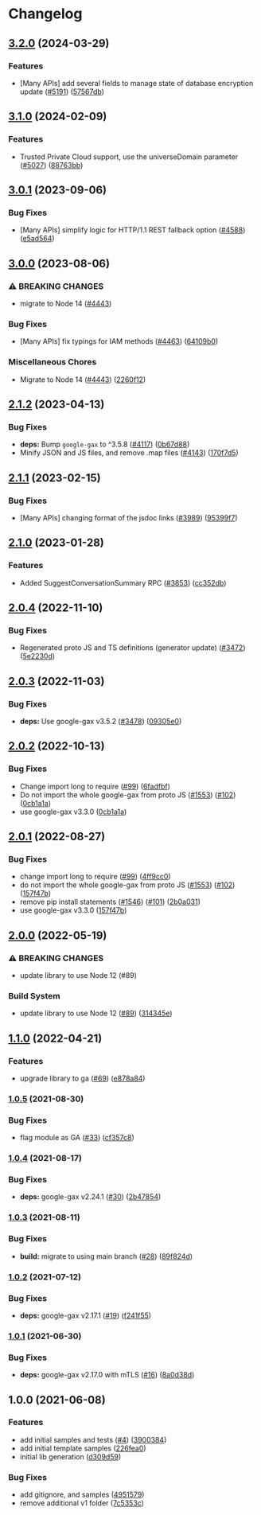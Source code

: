 # Changelog

## [3.2.0](https://github.com/googleapis/google-cloud-node/compare/shell-v3.1.0...shell-v3.2.0) (2024-03-29)


### Features

* [Many APIs] add several fields to manage state of database encryption update ([#5191](https://github.com/googleapis/google-cloud-node/issues/5191)) ([57567db](https://github.com/googleapis/google-cloud-node/commit/57567db36033ca53ae2f54e6517b8cd12145bb82))

## [3.1.0](https://github.com/googleapis/google-cloud-node/compare/shell-v3.0.1...shell-v3.1.0) (2024-02-09)


### Features

* Trusted Private Cloud support, use the universeDomain parameter  ([#5027](https://github.com/googleapis/google-cloud-node/issues/5027)) ([88763bb](https://github.com/googleapis/google-cloud-node/commit/88763bb1b7ce9ff884b9e3f476230d38985b2ff2))

## [3.0.1](https://github.com/googleapis/google-cloud-node/compare/shell-v3.0.0...shell-v3.0.1) (2023-09-06)


### Bug Fixes

* [Many APIs] simplify logic for HTTP/1.1 REST fallback option ([#4588](https://github.com/googleapis/google-cloud-node/issues/4588)) ([e5ad564](https://github.com/googleapis/google-cloud-node/commit/e5ad564f74dc7a36c0e8cd8de173428a99f1deae))

## [3.0.0](https://github.com/googleapis/google-cloud-node/compare/shell-v2.1.2...shell-v3.0.0) (2023-08-06)


### ⚠ BREAKING CHANGES

* migrate to Node 14 ([#4443](https://github.com/googleapis/google-cloud-node/issues/4443))

### Bug Fixes

* [Many APIs] fix typings for IAM methods ([#4463](https://github.com/googleapis/google-cloud-node/issues/4463)) ([64109b0](https://github.com/googleapis/google-cloud-node/commit/64109b007521c418cefe09c18a92cc6eaef0932c))


### Miscellaneous Chores

* Migrate to Node 14 ([#4443](https://github.com/googleapis/google-cloud-node/issues/4443)) ([2260f12](https://github.com/googleapis/google-cloud-node/commit/2260f12543d171bda95345e53475f5f0fdc45770))

## [2.1.2](https://github.com/googleapis/google-cloud-node/compare/shell-v2.1.1...shell-v2.1.2) (2023-04-13)


### Bug Fixes

* **deps:** Bump `google-gax` to ^3.5.8 ([#4117](https://github.com/googleapis/google-cloud-node/issues/4117)) ([0b67d88](https://github.com/googleapis/google-cloud-node/commit/0b67d883963643ce1b4f6d2ccd3e8d37adf6e029))
* Minify JSON and JS files, and remove .map files ([#4143](https://github.com/googleapis/google-cloud-node/issues/4143)) ([170f7d5](https://github.com/googleapis/google-cloud-node/commit/170f7d57b8fd344d182a8e758867b8124722eebc))

## [2.1.1](https://github.com/googleapis/google-cloud-node/compare/shell-v2.1.0...shell-v2.1.1) (2023-02-15)


### Bug Fixes

* [Many APIs] changing format of the jsdoc links ([#3989](https://github.com/googleapis/google-cloud-node/issues/3989)) ([95399f7](https://github.com/googleapis/google-cloud-node/commit/95399f731547b06cde5ed0914d89c59fdc9fd968))

## [2.1.0](https://github.com/googleapis/google-cloud-node/compare/shell-v2.0.4...shell-v2.1.0) (2023-01-28)


### Features

* Added SuggestConversationSummary RPC ([#3853](https://github.com/googleapis/google-cloud-node/issues/3853)) ([cc352db](https://github.com/googleapis/google-cloud-node/commit/cc352db97f3bd8925bf1a7631a0ae64ff976fa4e))

## [2.0.4](https://github.com/googleapis/google-cloud-node/compare/shell-v2.0.3...shell-v2.0.4) (2022-11-10)


### Bug Fixes

* Regenerated proto JS and TS definitions (generator update) ([#3472](https://github.com/googleapis/google-cloud-node/issues/3472)) ([5e2230d](https://github.com/googleapis/google-cloud-node/commit/5e2230dfc4302bb2ac9628ff4200eb46509e103d))

## [2.0.3](https://github.com/googleapis/google-cloud-node/compare/shell-v2.0.2...shell-v2.0.3) (2022-11-03)


### Bug Fixes

* **deps:** Use google-gax v3.5.2 ([#3478](https://github.com/googleapis/google-cloud-node/issues/3478)) ([09305e0](https://github.com/googleapis/google-cloud-node/commit/09305e06548b89dc17bb3d3167e2d1e69588caa4))

## [2.0.2](https://github.com/googleapis/google-cloud-node/compare/shell-v2.0.1...shell-v2.0.2) (2022-10-13)


### Bug Fixes

* Change import long to require ([#99](https://github.com/googleapis/google-cloud-node/issues/99)) ([6fadfbf](https://github.com/googleapis/google-cloud-node/commit/6fadfbff2f58b32f58a97d222008126f08122464))
* Do not import the whole google-gax from proto JS ([#1553](https://github.com/googleapis/google-cloud-node/issues/1553)) ([#102](https://github.com/googleapis/google-cloud-node/issues/102)) ([0cb1a1a](https://github.com/googleapis/google-cloud-node/commit/0cb1a1a97898d4e9bfa9a46382782a8b38f8a90c))
* use google-gax v3.3.0 ([0cb1a1a](https://github.com/googleapis/google-cloud-node/commit/0cb1a1a97898d4e9bfa9a46382782a8b38f8a90c))

## [2.0.1](https://github.com/googleapis/nodejs-cloud-shell/compare/v2.0.0...v2.0.1) (2022-08-27)


### Bug Fixes

* change import long to require ([#99](https://github.com/googleapis/nodejs-cloud-shell/issues/99)) ([4ff9cc0](https://github.com/googleapis/nodejs-cloud-shell/commit/4ff9cc0cbf92bdb372994b27e81116412b46a10b))
* do not import the whole google-gax from proto JS ([#1553](https://github.com/googleapis/nodejs-cloud-shell/issues/1553)) ([#102](https://github.com/googleapis/nodejs-cloud-shell/issues/102)) ([157f47b](https://github.com/googleapis/nodejs-cloud-shell/commit/157f47b06a9ed2b664e8a2a9a14916bce786adbc))
* remove pip install statements ([#1546](https://github.com/googleapis/nodejs-cloud-shell/issues/1546)) ([#101](https://github.com/googleapis/nodejs-cloud-shell/issues/101)) ([2b0a031](https://github.com/googleapis/nodejs-cloud-shell/commit/2b0a031a6c7340a9cba6e779bca7afc9d01e9640))
* use google-gax v3.3.0 ([157f47b](https://github.com/googleapis/nodejs-cloud-shell/commit/157f47b06a9ed2b664e8a2a9a14916bce786adbc))

## [2.0.0](https://github.com/googleapis/nodejs-cloud-shell/compare/v1.1.0...v2.0.0) (2022-05-19)


### ⚠ BREAKING CHANGES

* update library to use Node 12 (#89)

### Build System

* update library to use Node 12 ([#89](https://github.com/googleapis/nodejs-cloud-shell/issues/89)) ([314345e](https://github.com/googleapis/nodejs-cloud-shell/commit/314345e76607e76c4ee4e5866080e1eff599e261))

## [1.1.0](https://github.com/googleapis/nodejs-cloud-shell/compare/v1.0.5...v1.1.0) (2022-04-21)


### Features

* upgrade library to ga ([#69](https://github.com/googleapis/nodejs-cloud-shell/issues/69)) ([e878a84](https://github.com/googleapis/nodejs-cloud-shell/commit/e878a84014054ecfc2cd2d090c6762eaeca20fca))

### [1.0.5](https://www.github.com/googleapis/nodejs-cloud-shell/compare/v1.0.4...v1.0.5) (2021-08-30)


### Bug Fixes

* flag module as GA ([#33](https://www.github.com/googleapis/nodejs-cloud-shell/issues/33)) ([cf357c8](https://www.github.com/googleapis/nodejs-cloud-shell/commit/cf357c81140d75b3c7106dc747bac328da247363))

### [1.0.4](https://www.github.com/googleapis/nodejs-cloud-shell/compare/v1.0.3...v1.0.4) (2021-08-17)


### Bug Fixes

* **deps:** google-gax v2.24.1 ([#30](https://www.github.com/googleapis/nodejs-cloud-shell/issues/30)) ([2b47854](https://www.github.com/googleapis/nodejs-cloud-shell/commit/2b4785463941a7260631280b38175196f220e2ae))

### [1.0.3](https://www.github.com/googleapis/nodejs-cloud-shell/compare/v1.0.2...v1.0.3) (2021-08-11)


### Bug Fixes

* **build:** migrate to using main branch ([#28](https://www.github.com/googleapis/nodejs-cloud-shell/issues/28)) ([89f824d](https://www.github.com/googleapis/nodejs-cloud-shell/commit/89f824d75bd1190568c8e28ccef8ee896b86ecdc))

### [1.0.2](https://www.github.com/googleapis/nodejs-cloud-shell/compare/v1.0.1...v1.0.2) (2021-07-12)


### Bug Fixes

* **deps:** google-gax v2.17.1 ([#19](https://www.github.com/googleapis/nodejs-cloud-shell/issues/19)) ([f241f55](https://www.github.com/googleapis/nodejs-cloud-shell/commit/f241f55a0bd87224b297a7724c3db38593a3f94b))

### [1.0.1](https://www.github.com/googleapis/nodejs-cloud-shell/compare/v1.0.0...v1.0.1) (2021-06-30)


### Bug Fixes

* **deps:** google-gax v2.17.0 with mTLS ([#16](https://www.github.com/googleapis/nodejs-cloud-shell/issues/16)) ([8a0d38d](https://www.github.com/googleapis/nodejs-cloud-shell/commit/8a0d38df49000efdaa011f82cdc0f26af9c0468d))

## 1.0.0 (2021-06-08)


### Features

* add initial samples and tests ([#4](https://www.github.com/googleapis/nodejs-cloud-shell/issues/4)) ([3900384](https://www.github.com/googleapis/nodejs-cloud-shell/commit/3900384736a8e66e5b00c8ca298d3d4fb9a1b4b3))
* add initial template samples ([226fea0](https://www.github.com/googleapis/nodejs-cloud-shell/commit/226fea0042f75dcff523d47477583b9180fa7b46))
* initial lib generation ([d309d59](https://www.github.com/googleapis/nodejs-cloud-shell/commit/d309d59eed1de379b13c328a82d86c88f7aa453c))


### Bug Fixes

* add gitignore, and samples ([4951579](https://www.github.com/googleapis/nodejs-cloud-shell/commit/4951579c22c3a230621898ec6f581faa0a5df28b))
* remove additional v1 folder ([7c5353c](https://www.github.com/googleapis/nodejs-cloud-shell/commit/7c5353c89630fb61ec3f264196766ecf51669e0e))
